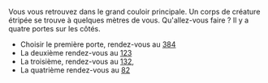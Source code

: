 Vous vous retrouvez dans le grand couloir principale. Un corps de créature étripée se trouve à quelques mètres de vous. Qu'allez-vous faire ? Il y a quatre portes sur les côtés. 

- Choisir le première porte, rendez-vous au [384](384) 
- La deuxième rendez-vous au [123](123)
- La troisième, rendez-vous au [132](132), 
- La quatrième rendez-vous au [82](82) 
